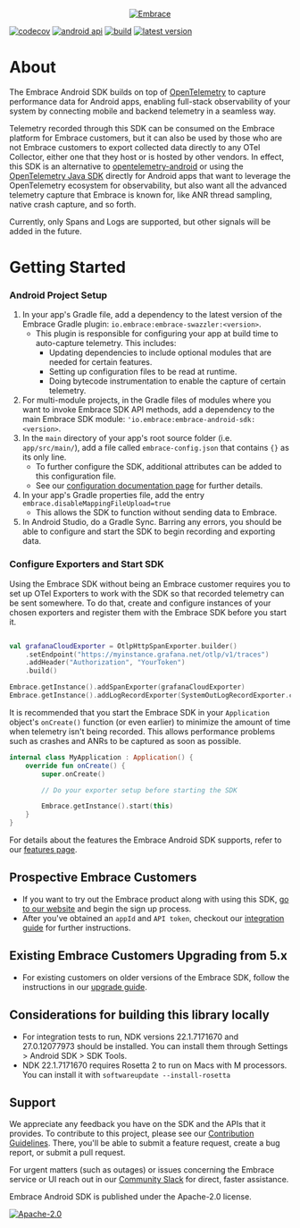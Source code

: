 <p align="center">
  <a href="https://embrace.io/?utm_source=github&utm_medium=logo" target="_blank">
    <picture>
      <source srcset="https://embrace.io/docs/images/embrace_logo_white-text_transparent-bg_400x200.svg" media="(prefers-color-scheme: dark)" />
      <source srcset="https://embrace.io/docs/images/embrace_logo_black-text_transparent-bg_400x200.svg" media="(prefers-color-scheme: light), (prefers-color-scheme: no-preference)" />
      <img src="https://embrace.io/docs/images/embrace_logo_black-text_transparent-bg_400x200.svg" alt="Embrace">
    </picture>
  </a>
</p>

[![codecov](https://codecov.io/gh/embrace-io/embrace-android-sdk/graph/badge.svg?token=4kNC8ceoVB)](https://codecov.io/gh/embrace-io/embrace-android-sdk)
[![android api](https://img.shields.io/badge/Android_API-21-green.svg "Android min API 21")](https://dash.embrace.io/signup/)
[![build](https://img.shields.io/github/actions/workflow/status/embrace-io/embrace-android-sdk/ci-gradle.yml)](https://github.com/embrace-io/embrace-android-sdk/actions)
[![latest version](https://shields.io/github/v/release/embrace-io/embrace-android-sdk)](https://shields.io/github/v/release/embrace-io/embrace-android-sdk)

# About
The Embrace Android SDK builds on top of [OpenTelemetry](https://opentelemetry.io) to capture performance data for 
Android apps, enabling full-stack observability of your system by connecting mobile and backend telemetry in a seamless way.

Telemetry recorded through this SDK can be consumed on the Embrace platform for Embrace customers, but it can also be used by those who are
not Embrace customers to export collected data directly to any OTel Collector, either one that they host or is hosted by other vendors. 
In effect, this SDK is an alternative to [opentelemetry-android](https://github.com/open-telemetry/opentelemetry-android) or using the [OpenTelemetry Java SDK](https://github.com/open-telemetry/opentelemetry-java) directly for Android apps that want to leverage the 
OpenTelemetry ecosystem for observability, but also want all the advanced telemetry capture that Embrace is known for, like ANR thread sampling, native crash
capture, and so forth.

Currently, only Spans and Logs are supported, but other signals will be added in the future.

# Getting Started
### Android Project Setup
1. In your app's Gradle file, add a dependency to the latest version of the Embrace Gradle plugin: `io.embrace:embrace-swazzler:<version>`.
   - This plugin is responsible for configuring your app at build time to auto-capture telemetry. This includes:
     - Updating dependencies to include optional modules that are needed for certain features.
     - Setting up configuration files to be read at runtime.
     - Doing bytecode instrumentation to enable the capture of certain telemetry.
2. For multi-module projects, in the Gradle files of modules where you want to invoke Embrace SDK API methods, add a dependency to the main Embrace SDK module: `'io.embrace:embrace-android-sdk:<version>`.
3. In the `main` directory of your app's root source folder (i.e. `app/src/main/`), add a file called `embrace-config.json` that contains `{}` as its only line.
   - To further configure the SDK, additional attributes can be added to this configuration file. 
   - See our [configuration documentation page](https://embrace.io/docs/android/features/configuration-file/) for further details.
4. In your app's Gradle properties file, add the entry `embrace.disableMappingFileUpload=true`
   - This allows the SDK to function without sending data to Embrace.
5. In Android Studio, do a Gradle Sync. Barring any errors, you should be able to configure and start the SDK to begin recording and exporting data.

### Configure Exporters and Start SDK
Using the Embrace SDK without being an Embrace customer requires you to set up OTel Exporters to work with the SDK so that recorded telemetry can be sent somewhere. 
To do that, create and configure instances of your chosen exporters and register them with the Embrace SDK before you start it.

```kotlin

val grafanaCloudExporter = OtlpHttpSpanExporter.builder()
    .setEndpoint("https://myinstance.grafana.net/otlp/v1/traces")
    .addHeader("Authorization", "YourToken")
    .build()

Embrace.getInstance().addSpanExporter(grafanaCloudExporter)
Embrace.getInstance().addLogRecordExporter(SystemOutLogRecordExporter.create())

```

It is recommended that you start the Embrace SDK in your `Application` object's `onCreate()` function (or even earlier) to minimize
the amount of time when telemetry isn't being recorded. This allows performance problems such as crashes and ANRs to be captured as soon
as possible.

```kotlin
internal class MyApplication : Application() {
    override fun onCreate() {
        super.onCreate()

        // Do your exporter setup before starting the SDK

        Embrace.getInstance().start(this)
    }
}
```

For details about the features the Embrace Android SDK supports, refer to our [features page](https://embrace.io/docs/android/features/).

## Prospective Embrace Customers
- If you want to try out the Embrace product along with using this SDK, [go to our website](https://dash.embrace.io/signup/) and begin the sign up process.
- After you've obtained an `appId` and `API token`, checkout our [integration guide](https://embrace.io/docs/android/integration/) for further instructions.

## Existing Embrace Customers Upgrading from 5.x
- For existing customers on older versions of the Embrace SDK, follow the instructions in our [upgrade guide](https://github.com/embrace-io/embrace-android-sdk/blob/main/UPGRADING.md).

## Considerations for building this library locally
- For integration tests to run, NDK versions 22.1.7171670 and 27.0.12077973 should be installed. You can install them through Settings > Android SDK > SDK Tools.
- NDK 22.1.7171670 requires Rosetta 2 to run on Macs with M processors. You can install it with `softwareupdate --install-rosetta`

## Support 

We appreciate any feedback you have on the SDK and the APIs that it provides. To contribute to this project, please see our [Contribution Guidelines](https://github.com/embrace-io/embrace-android-sdk/blob/master/CONTRIBUTING.md). There, you'll be able to submit a feature request, create a bug report, or submit a pull request.

For urgent matters (such as outages) or issues concerning the Embrace service or UI reach out in our [Community Slack](https://join.slack.com/t/embraceio-community/shared_invite/zt-ywr4jhzp-DLROX0ndN9a0soHMf6Ksow) for direct, faster assistance.

Embrace Android SDK is published under the Apache-2.0 license. 

[![Apache-2.0](https://img.shields.io/badge/license-Apache--2.0-orange)](./LICENSE.txt)

